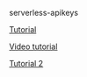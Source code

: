 serverless-apikeys



[Tutorial](https://dev.to/3sanket3/api-key-authentication-for-accessing-serverless-api-at-aws-api-gateway-lfd)

[Video tutorial](https://www.youtube.com/watch?v=M0zqnnlUEX8)

[Tutorial 2](https://cloudonaut.io/customized-rate-limiting-for-api-gateway-by-path-parameter-query-parameter-and-more/)

